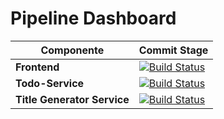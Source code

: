 # Pipeline Dashboard

| Componente         | Commit Stage         |
| ------------------ | -------------------- |
| **Frontend**        | [![Build Status](https://github.com/josegarrera/todoer-fe/actions/workflows/ci.yml/badge.svg)](https://github.com/josegarrera/todoer-fe/actions/workflows/ci.yml) |
| **Todo-Service**    | [![Build Status](https://github.com/josegarrera/todoer-be1/actions/workflows/ci.yml/badge.svg)](https://github.com/josegarrera/todoer-be1/actions/workflows/ci.yml) |
| **Title Generator Service**| [![Build Status](https://github.com/josegarrera/todoer-title-generator/actions/workflows/ci.yml/badge.svg)](https://github.com/josegarrera/todoer-title-generator/actions/workflows/ci.yml) |
